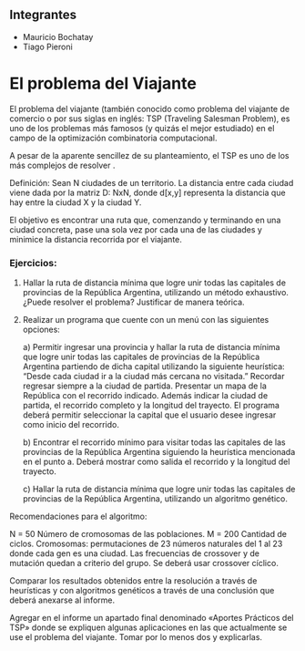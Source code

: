 
## Integrantes
-  Mauricio Bochatay
-  Tiago Pieroni

# El problema del Viajante

El problema del viajante (también conocido como problema del viajante de comercio o por sus siglas en inglés: TSP (Traveling Salesman Problem), es uno de los problemas más famosos (y quizás el mejor estudiado) en el campo de la optimización combinatoria computacional.

A pesar de la aparente sencillez de su planteamiento, el TSP es uno de los más complejos de resolver .

Definición: Sean N ciudades de un territorio. La distancia entre cada ciudad viene dada por la matriz D: NxN, donde d[x,y] representa la distancia que hay entre la ciudad X y la ciudad Y.

El objetivo es encontrar una ruta que, comenzando y terminando en una ciudad concreta, pase una sola vez por cada una de las ciudades y minimice la distancia recorrida por el viajante.


### Ejercicios:

1. Hallar la ruta de distancia mínima que logre unir todas las capitales de provincias de la República Argentina, utilizando un método exhaustivo. ¿Puede resolver el problema? Justificar de manera teórica.
2. Realizar un programa que cuente con un menú con las siguientes opciones:

     a) Permitir ingresar una provincia y hallar la ruta de distancia mínima que logre unir todas las capitales de provincias de la República Argentina partiendo de dicha capital utilizando la siguiente heurística: “Desde cada ciudad ir a la ciudad más cercana no visitada.”  Recordar regresar siempre a la ciudad de partida. Presentar un mapa de la República con el recorrido indicado. Además   indicar la ciudad de partida, el recorrido completo y la longitud del trayecto. El programa deberá permitir seleccionar la capital que el usuario desee ingresar como inicio del recorrido.
  
      b) Encontrar el recorrido mínimo para visitar todas las capitales de las provincias de la República Argentina siguiendo la heurística mencionada en el punto a. Deberá mostrar como salida el recorrido y la longitud del trayecto.
    
      c) Hallar la ruta de distancia mínima que logre unir todas las capitales de provincias de la República Argentina, utilizando un algoritmo genético.


Recomendaciones para el algoritmo:

N = 50 Número de cromosomas de las poblaciones.
M = 200 Cantidad de ciclos.
Cromosomas: permutaciones de 23 números naturales del 1 al 23 donde cada gen es una ciudad.
Las frecuencias de crossover y de mutación quedan a criterio del grupo.
Se deberá usar crossover cíclico.

Comparar los resultados obtenidos  entre la resolución a través de heurísticas y con algoritmos genéticos a través de una conclusión que deberá anexarse al informe.

Agregar en el informe un apartado final denominado «Aportes Prácticos del TSP» donde se expliquen algunas aplicaciones en las que actualmente se use el problema del viajante. Tomar por lo menos dos y explicarlas.

